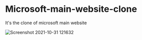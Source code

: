 # Microsoft-main-website-clone

It's the clone of microsoft main website

![Screenshot 2021-10-31 121632](https://user-images.githubusercontent.com/59221275/139571243-ac3ca56a-ea10-4fac-b2d8-22ffb7c963e5.png)


